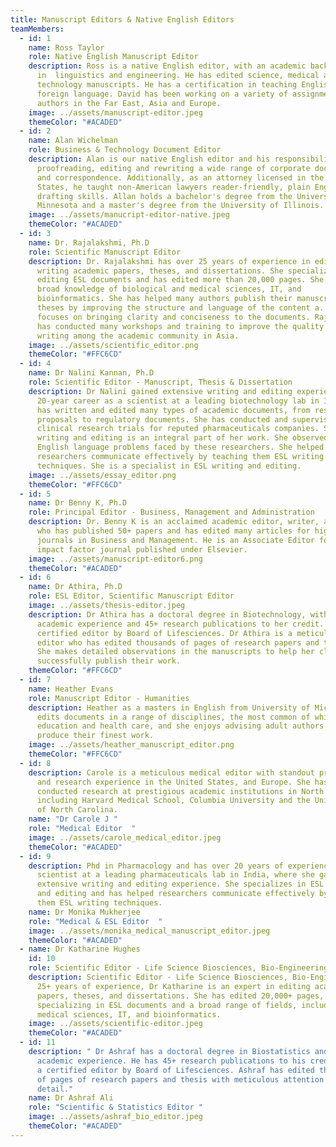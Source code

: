 ```yaml
---
title: Manuscript Editors & Native English Editors
teamMembers:
  - id: 1
    name: Ross Taylor
    role: Native English Manuscript Editor
    description: Ross is a native English editor, with an academic background
      in  linguistics and engineering. He has edited science, medical and
      technology manuscripts. He has a certification in teaching English as a
      foreign language. David has been working on a variety of assignments from
      authors in the Far East, Asia and Europe.
    image: ../assets/manuscript-editor.jpeg
    themeColor: "#ACADED"
  - id: 2
    name: Alan Wichelman
    role: Business & Technology Document Editor
    description: Alan is our native English editor and his responsibilities include
      proofreading, editing and rewriting a wide range of corporate documents
      and correspondence. Additionally, as an attorney licensed in the United
      States, he taught non-American lawyers reader-friendly, plain English
      drafting skills. Allan holds a bachelor's degree from the University of
      Minnesota and a master's degree from the University of Illinois.
    image: ../assets/manucript-editor-native.jpeg
    themeColor: "#ACADED"
  - id: 3
    name: Dr. Rajalakshmi, Ph.D
    role: Scientific Manuscript Editor
    description: Dr. Rajalakshmi has over 25 years of experience in editing and
      writing academic papers, theses, and dissertations. She specializes in
      editing ESL documents and has edited more than 20,000 pages. She has a
      broad knowledge of biological and medical sciences, IT, and
      bioinformatics. She has helped many authors publish their manuscripts and
      theses by improving the structure and language of the content a. She
      focuses on bringing clarity and conciseness to the documents. Rajalakshmi
      has conducted many workshops and training to improve the quality of
      writing among the academic community in Asia.
    image: ../assets/scientific_editor.png
    themeColor: "#FFC6CD"
  - id: 4
    name: Dr Nalini Kannan, Ph.D
    role: Scientific Editor - Manuscript, Thesis & Dissertation
    description: Dr Nalini gained extensive writing and editing experience from her
      20-year career as a scientist at a leading biotechnology lab in India. She
      has written and edited many types of academic documents, from research
      proposals to regulatory documents. She has conducted and supervised
      clinical research trials for reputed pharmaceuticals companies. Scientific
      writing and editing is an integral part of her work. She observed the
      English language problems faced by these researchers. She helped these
      researchers communicate effectively by teaching them ESL writing
      techniques. She is a specialist in ESL writing and editing.
    image: ../assets/essay_editor.png
    themeColor: "#FFC6CD"
  - id: 5
    name: Dr Benny K, Ph.D
    role: Principal Editor - Business, Management and Administration
    description: Dr. Benny K is an acclaimed academic editor, writer, and reviewer
      who has published 50+ papers and has edited many articles for high impact
      journals in Business and Management. He is an Associate Editor for a high
      impact factor journal published under Elsevier.
    image: ../assets/manuscript-editor6.png
    themeColor: "#ACADED"
  - id: 6
    name: Dr Athira, Ph.D
    role: ESL Editor, Scientific Manuscript Editor
    image: ../assets/thesis-editor.jpeg
    description: Dr Athira has a doctoral degree in Biotechnology, with 16 years of
      academic experience and 45+ research publications to her credit. She is a
      certified editor by Board of Lifesciences. Dr Athira is a meticulous
      editor who has edited thousands of pages of research papers and thesis.
      She makes detailed observations in the manuscripts to help her clients
      successfully publish their work.
    themeColor: "#FFC6CD"
  - id: 7
    name: Heather Evans
    role: Manuscript Editor - Humanities
    description: Heather as a masters in English from University of Michigan. She
      edits documents in a range of disciplines, the most common of which being
      education and health care, and she enjoys advising adult authors on how to
      produce their finest work.
    image: ../assets/heather_manuscript_editor.png
    themeColor: "#FFC6CD"
  - id: 8
    description: Carole is a meticulous medical editor with standout professional
      and research experience in the United States, and Europe. She has
      conducted research at prestigious academic institutions in North America,
      including Harvard Medical School, Columbia University and the University
      of North Carolina.
    name: "Dr Carole J "
    role: "Medical Editor  "
    image: ../assets/carole_medical_editor.jpeg
    themeColor: "#ACADED"
  - id: 9
    description: Phd in Pharmacology and has over 20 years of experience as a
      scientist at a leading pharmaceuticals lab in India, where she gained
      extensive writing and editing experience. She specializes in ESL writing
      and editing and has helped researchers communicate effectively by teaching
      them ESL writing techniques.
    name: Dr Monika Mukherjee
    role: "Medical & ESL Editor  "
    image: ../assets/monika_medical_manuscript_editor.jpeg
    themeColor: "#ACADED"
  - name: Dr Katharine Hughes
    id: 10
    role: Scientific Editor - Life Science Biosciences, Bio-Engineering
    description: Scientific Editor - Life Science Biosciences, Bio-Engineering  With
      25+ years of experience, Dr Katharine is an expert in editing academic
      papers, theses, and dissertations. She has edited 20,000+ pages,
      specializing in ESL documents and a broad range of fields, including
      medical sciences, IT, and bioinformatics.
    image: ../assets/scientific-editor.jpeg
    themeColor: "#ACADED"
  - id: 11
    description: " Dr Ashraf has a doctoral degree in Biostatistics and 16 years of
      academic experience. He has 45+ research publications to his credit and is
      a certified editor by Board of Lifesciences. Ashraf has edited thousands
      of pages of research papers and thesis with meticulous attention to
      detail."
    name: Dr Ashraf Ali
    role: "Scientific & Statistics Editor "
    image: ../assets/ashraf_bio_editor.jpeg
    themeColor: "#ACADED"
---
```

